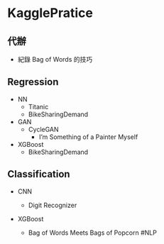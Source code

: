# KagglePratice

## 代辦
- 紀錄 Bag of Words 的技巧

## Regression
- NN
    - Titanic
    - BikeSharingDemand
- GAN
    - CycleGAN
        - I’m Something of a Painter Myself
- XGBoost
    - BikeSharingDemand

## Classification
- CNN
    - Digit Recognizer

- XGBoost
    - Bag of Words Meets Bags of Popcorn    #NLP
